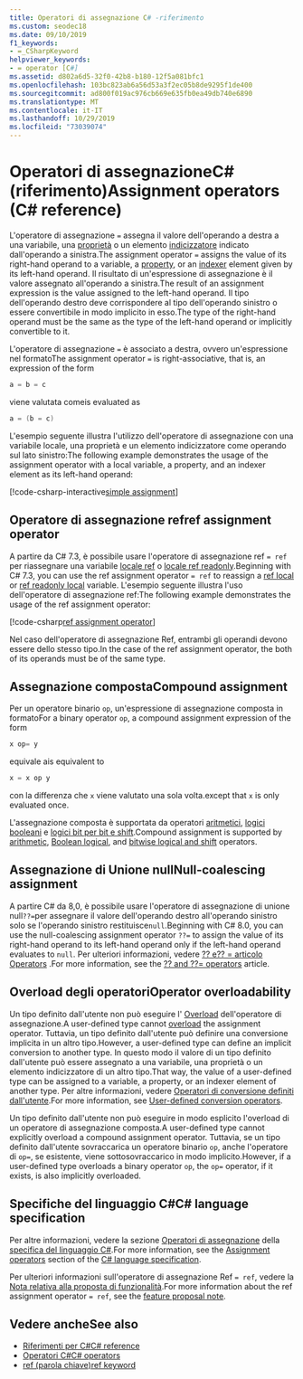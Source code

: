 ```yaml
---
title: Operatori di assegnazione C# -riferimento
ms.custom: seodec18
ms.date: 09/10/2019
f1_keywords:
- =_CSharpKeyword
helpviewer_keywords:
- = operator [C#]
ms.assetid: d802a6d5-32f0-42b8-b180-12f5a081bfc1
ms.openlocfilehash: 103bc823ab6a56d53a3f2ec05b8de9295f1de400
ms.sourcegitcommit: ad800f019ac976cb669e635fb0ea49db740e6890
ms.translationtype: MT
ms.contentlocale: it-IT
ms.lasthandoff: 10/29/2019
ms.locfileid: "73039074"
---
```

# <a name="assignment-operators-c-reference"></a><span data-ttu-id="5f0c8-102">Operatori di assegnazioneC# (riferimento)</span><span class="sxs-lookup"><span data-stu-id="5f0c8-102">Assignment operators (C# reference)</span></span>

<span data-ttu-id="5f0c8-103">L'operatore di assegnazione `=` assegna il valore dell'operando a destra a una variabile, una [proprietà](../../programming-guide/classes-and-structs/properties.md) o un elemento [indicizzatore](../../programming-guide/indexers/index.md) indicato dall'operando a sinistra.</span><span class="sxs-lookup"><span data-stu-id="5f0c8-103">The assignment operator `=` assigns the value of its right-hand operand to a variable, a [property](../../programming-guide/classes-and-structs/properties.md), or an [indexer](../../programming-guide/indexers/index.md) element given by its left-hand operand.</span></span> <span data-ttu-id="5f0c8-104">Il risultato di un'espressione di assegnazione è il valore assegnato all'operando a sinistra.</span><span class="sxs-lookup"><span data-stu-id="5f0c8-104">The result of an assignment expression is the value assigned to the left-hand operand.</span></span> <span data-ttu-id="5f0c8-105">Il tipo dell'operando destro deve corrispondere al tipo dell'operando sinistro o essere convertibile in modo implicito in esso.</span><span class="sxs-lookup"><span data-stu-id="5f0c8-105">The type of the right-hand operand must be the same as the type of the left-hand operand or implicitly convertible to it.</span></span>

<span data-ttu-id="5f0c8-106">L'operatore di assegnazione `=` è associato a destra, ovvero un'espressione nel formato</span><span class="sxs-lookup"><span data-stu-id="5f0c8-106">The assignment operator `=` is right-associative, that is, an expression of the form</span></span>

```csharp
a = b = c
```

<span data-ttu-id="5f0c8-107">viene valutata come</span><span class="sxs-lookup"><span data-stu-id="5f0c8-107">is evaluated as</span></span>

```csharp
a = (b = c)
```

<span data-ttu-id="5f0c8-108">L'esempio seguente illustra l'utilizzo dell'operatore di assegnazione con una variabile locale, una proprietà e un elemento indicizzatore come operando sul lato sinistro:</span><span class="sxs-lookup"><span data-stu-id="5f0c8-108">The following example demonstrates the usage of the assignment operator with a local variable, a property, and an indexer element as its left-hand operand:</span></span>

[!code-csharp-interactive[simple assignment](~/samples/csharp/language-reference/operators/AssignmentOperator.cs#Simple)]

## <a name="ref-assignment-operator"></a><span data-ttu-id="5f0c8-109">Operatore di assegnazione ref</span><span class="sxs-lookup"><span data-stu-id="5f0c8-109">ref assignment operator</span></span>

<span data-ttu-id="5f0c8-110">A partire da C# 7.3, è possibile usare l'operatore di assegnazione ref `= ref` per riassegnare una variabile [locale ref](../keywords/ref.md#ref-locals) o [locale ref readonly](../keywords/ref.md#ref-readonly-locals).</span><span class="sxs-lookup"><span data-stu-id="5f0c8-110">Beginning with C# 7.3, you can use the ref assignment operator `= ref` to reassign a [ref local](../keywords/ref.md#ref-locals) or [ref readonly local](../keywords/ref.md#ref-readonly-locals) variable.</span></span> <span data-ttu-id="5f0c8-111">L'esempio seguente illustra l'uso dell'operatore di assegnazione ref:</span><span class="sxs-lookup"><span data-stu-id="5f0c8-111">The following example demonstrates the usage of the ref assignment operator:</span></span>

[!code-csharp[ref assignment operator](~/samples/csharp/language-reference/operators/AssignmentOperator.cs#RefAssignment)]

<span data-ttu-id="5f0c8-112">Nel caso dell'operatore di assegnazione Ref, entrambi gli operandi devono essere dello stesso tipo.</span><span class="sxs-lookup"><span data-stu-id="5f0c8-112">In the case of the ref assignment operator, the both of its operands must be of the same type.</span></span>

## <a name="compound-assignment"></a><span data-ttu-id="5f0c8-113">Assegnazione composta</span><span class="sxs-lookup"><span data-stu-id="5f0c8-113">Compound assignment</span></span>

<span data-ttu-id="5f0c8-114">Per un operatore binario `op`, un'espressione di assegnazione composta in formato</span><span class="sxs-lookup"><span data-stu-id="5f0c8-114">For a binary operator `op`, a compound assignment expression of the form</span></span>

```csharp
x op= y
```

<span data-ttu-id="5f0c8-115">equivale a</span><span class="sxs-lookup"><span data-stu-id="5f0c8-115">is equivalent to</span></span>

```csharp
x = x op y
```

<span data-ttu-id="5f0c8-116">con la differenza che `x` viene valutato una sola volta.</span><span class="sxs-lookup"><span data-stu-id="5f0c8-116">except that `x` is only evaluated once.</span></span>

<span data-ttu-id="5f0c8-117">L'assegnazione composta è supportata da operatori [aritmetici](arithmetic-operators.md#compound-assignment), [logici booleani](boolean-logical-operators.md#compound-assignment) e [logici bit per bit e shift](bitwise-and-shift-operators.md#compound-assignment).</span><span class="sxs-lookup"><span data-stu-id="5f0c8-117">Compound assignment is supported by [arithmetic](arithmetic-operators.md#compound-assignment), [Boolean logical](boolean-logical-operators.md#compound-assignment), and [bitwise logical and shift](bitwise-and-shift-operators.md#compound-assignment) operators.</span></span>

## <a name="null-coalescing-assignment"></a><span data-ttu-id="5f0c8-118">Assegnazione di Unione null</span><span class="sxs-lookup"><span data-stu-id="5f0c8-118">Null-coalescing assignment</span></span>

<span data-ttu-id="5f0c8-119">A partire C# da 8,0, è possibile usare l'operatore di assegnazione di unione null`??=`per assegnare il valore dell'operando destro all'operando sinistro solo se l'operando sinistro restituisce`null`.</span><span class="sxs-lookup"><span data-stu-id="5f0c8-119">Beginning with C# 8.0, you can use the null-coalescing assignment operator `??=` to assign the value of its right-hand operand to its left-hand operand only if the left-hand operand evaluates to `null`.</span></span> <span data-ttu-id="5f0c8-120">Per ulteriori informazioni, vedere [?? e?? = articolo Operators](null-coalescing-operator.md) .</span><span class="sxs-lookup"><span data-stu-id="5f0c8-120">For more information, see the [?? and ??= operators](null-coalescing-operator.md) article.</span></span>

## <a name="operator-overloadability"></a><span data-ttu-id="5f0c8-121">Overload degli operatori</span><span class="sxs-lookup"><span data-stu-id="5f0c8-121">Operator overloadability</span></span>

<span data-ttu-id="5f0c8-122">Un tipo definito dall'utente non può eseguire l' [Overload](operator-overloading.md) dell'operatore di assegnazione.</span><span class="sxs-lookup"><span data-stu-id="5f0c8-122">A user-defined type cannot [overload](operator-overloading.md) the assignment operator.</span></span> <span data-ttu-id="5f0c8-123">Tuttavia, un tipo definito dall'utente può definire una conversione implicita in un altro tipo.</span><span class="sxs-lookup"><span data-stu-id="5f0c8-123">However, a user-defined type can define an implicit conversion to another type.</span></span> <span data-ttu-id="5f0c8-124">In questo modo il valore di un tipo definito dall'utente può essere assegnato a una variabile, una proprietà o un elemento indicizzatore di un altro tipo.</span><span class="sxs-lookup"><span data-stu-id="5f0c8-124">That way, the value of a user-defined type can be assigned to a variable, a property, or an indexer element of another type.</span></span> <span data-ttu-id="5f0c8-125">Per altre informazioni, vedere [Operatori di conversione definiti dall'utente](user-defined-conversion-operators.md).</span><span class="sxs-lookup"><span data-stu-id="5f0c8-125">For more information, see [User-defined conversion operators](user-defined-conversion-operators.md).</span></span>

<span data-ttu-id="5f0c8-126">Un tipo definito dall'utente non può eseguire in modo esplicito l'overload di un operatore di assegnazione composta.</span><span class="sxs-lookup"><span data-stu-id="5f0c8-126">A user-defined type cannot explicitly overload a compound assignment operator.</span></span> <span data-ttu-id="5f0c8-127">Tuttavia, se un tipo definito dall'utente sovraccarica un operatore binario `op`, anche l'operatore di `op=`, se esistente, viene sottosovraccarico in modo implicito.</span><span class="sxs-lookup"><span data-stu-id="5f0c8-127">However, if a user-defined type overloads a binary operator `op`, the `op=` operator, if it exists, is also implicitly overloaded.</span></span>

## <a name="c-language-specification"></a><span data-ttu-id="5f0c8-128">Specifiche del linguaggio C#</span><span class="sxs-lookup"><span data-stu-id="5f0c8-128">C# language specification</span></span>

<span data-ttu-id="5f0c8-129">Per altre informazioni, vedere la sezione [Operatori di assegnazione](~/_csharplang/spec/expressions.md#assignment-operators) della [specifica del linguaggio C#](~/_csharplang/spec/introduction.md).</span><span class="sxs-lookup"><span data-stu-id="5f0c8-129">For more information, see the [Assignment operators](~/_csharplang/spec/expressions.md#assignment-operators) section of the [C# language specification](~/_csharplang/spec/introduction.md).</span></span>

<span data-ttu-id="5f0c8-130">Per ulteriori informazioni sull'operatore di assegnazione Ref `= ref`, vedere la [Nota relativa alla proposta di funzionalità](~/_csharplang/proposals/csharp-7.3/ref-local-reassignment.md).</span><span class="sxs-lookup"><span data-stu-id="5f0c8-130">For more information about the ref assignment operator `= ref`, see the [feature proposal note](~/_csharplang/proposals/csharp-7.3/ref-local-reassignment.md).</span></span>

## <a name="see-also"></a><span data-ttu-id="5f0c8-131">Vedere anche</span><span class="sxs-lookup"><span data-stu-id="5f0c8-131">See also</span></span>

- [<span data-ttu-id="5f0c8-132">Riferimenti per C#</span><span class="sxs-lookup"><span data-stu-id="5f0c8-132">C# reference</span></span>](../index.md)
- [<span data-ttu-id="5f0c8-133">Operatori C#</span><span class="sxs-lookup"><span data-stu-id="5f0c8-133">C# operators</span></span>](index.md)
- [<span data-ttu-id="5f0c8-134">ref (parola chiave)</span><span class="sxs-lookup"><span data-stu-id="5f0c8-134">ref keyword</span></span>](../keywords/ref.md)
